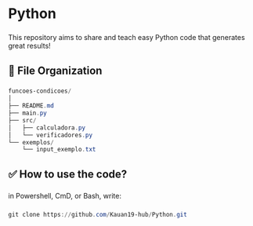 # Python

###

This repository aims to share and teach easy Python code that generates great results! 

###

**<h2>📂 File Organization</h2>**

###
```powershell 
funcoes-condicoes/
│
├── README.md
├── main.py
├── src/
│   ├── calculadora.py
│   └── verificadores.py
└── exemplos/
    └── input_exemplo.txt
```

###

**<h2>✅ How to use the code?</h2>**

###

in Powershell, CmD, or Bash, write:

###

```powershell 
git clone https://github.com/Kauan19-hub/Python.git
```

###
